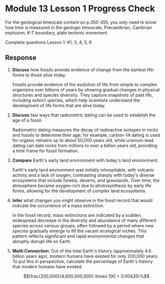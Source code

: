 # Module 13 Lesson 1 Progress Check

For the geological timescale content on p.350-355, you only need to know how time is measured in the geologic timescale, Precambrian, Cambrian explosion, K-T boundary, plate tectonic movement.

Complete questions Lesson 1: #1, 3, 4, 5, 6 

## Response

1. **Discuss** how fossils provide evidence of change from the earliest life-forms to those alive today.

    Fossils provide evidence of the evolution of life from simple to complex organisms over billions of years by showing gradual changes in physical structures and species diversity. They capture snapshots of past life, including extinct species, which help scientists understand the development of life forms that are alive today.

2. **Discuss** two ways that radiometric dating can be used to establish the age of a fossil.

    Radiometric dating measures the decay of radioactive isotopes in rocks and fossils to determine their age; for example, carbon-14 dating is used for organic remains up to about 50,000 years old, while uranium-lead dating can date rocks from millions to over a billion years old, providing a time frame for fossil formation.

3. **Compare** Earth's early land environment with today's land environment.

    Earth's early land environment was initially inhospitable, with volcanic activity and a lack of oxygen, contrasting sharply with today's diverse ecosystems that include forests, deserts, and grasslands. Over time, the atmosphere became oxygen-rich due to photosynthesis by early life forms, allowing for the development of complex land ecosystems.

4. **Infer** what changes you might observe in the fossil record that would indicate the occurrence of a mass extinction.

    In the fossil record, mass extinctions are indicated by a sudden, widespread decrease in the diversity and abundance of many different species across various groups, often followed by a period where new species gradually emerge to fill the vacant ecological niches. This pattern reflects significant and rapid environmental changes that abruptly disrupt life on Earth.

5. **Math Connection**: Out of the total Earth's history (approximately 4.6 billion years ago), modern humans have existed for only 200,000 years. To put this in perspective, calculate the percentage of Earth's history that modern humans have existed.

    $$\frac{200,000}{4,600,000,000} \times 100 = 0.00435\%$$
